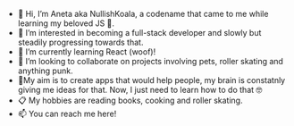 - 👋 Hi, I’m Aneta aka NullishKoala, a codename that came to me while learning my beloved JS 🐨.
- 👀 I’m interested in becoming a full-stack developer and slowly but steadily progressing towards that.
- 🌱 I’m currently learning React (woof)!
- 💞️ I’m looking to collaborate on projects involving pets, roller skating and anything punk.
- 🚀My aim is to create apps that would help people, my brain is constatnly giving me ideas for that. Now, I just need to learn how to do that 🤓
- 📋 My hobbies are reading books, cooking and roller skating.
- 📫 You can reach me here!

<!---
NullishKoala/NullishKoala is a ✨ special ✨ repository because its `README.md` (this file) appears on your GitHub profile.
You can click the Preview link to take a look at your changes.
--->
